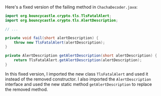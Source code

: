Here's a fixed version of the failing method in `ChachaDecoder.java`:
```java
import org.bouncycastle.crypto.tls.TlsFatalAlert;
import org.bouncycastle.crypto.tls.AlertDescription;

// ...

private void fail(short alertDescription) {
    throw new TlsFatalAlert(alertDescription);
}

private AlertDescription getAlertDescription(short alertDescription) {
    return TlsFatalAlert.getAlertDescription(alertDescription);
}
```
In this fixed version, I imported the new class `TlsFatalAlert` and used it instead of the removed constructor. I also imported the `AlertDescription` interface and used the new static method `getAlertDescription` to replace the removed method.